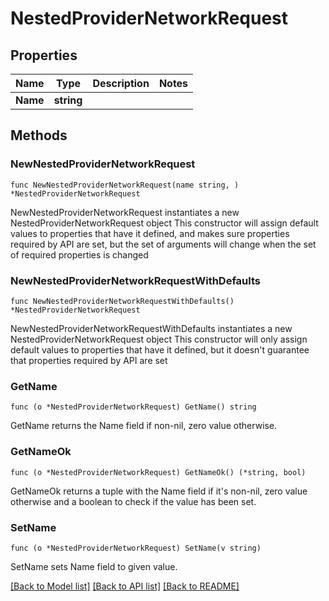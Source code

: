 # NestedProviderNetworkRequest

## Properties

Name | Type | Description | Notes
------------ | ------------- | ------------- | -------------
**Name** | **string** |  | 

## Methods

### NewNestedProviderNetworkRequest

`func NewNestedProviderNetworkRequest(name string, ) *NestedProviderNetworkRequest`

NewNestedProviderNetworkRequest instantiates a new NestedProviderNetworkRequest object
This constructor will assign default values to properties that have it defined,
and makes sure properties required by API are set, but the set of arguments
will change when the set of required properties is changed

### NewNestedProviderNetworkRequestWithDefaults

`func NewNestedProviderNetworkRequestWithDefaults() *NestedProviderNetworkRequest`

NewNestedProviderNetworkRequestWithDefaults instantiates a new NestedProviderNetworkRequest object
This constructor will only assign default values to properties that have it defined,
but it doesn't guarantee that properties required by API are set

### GetName

`func (o *NestedProviderNetworkRequest) GetName() string`

GetName returns the Name field if non-nil, zero value otherwise.

### GetNameOk

`func (o *NestedProviderNetworkRequest) GetNameOk() (*string, bool)`

GetNameOk returns a tuple with the Name field if it's non-nil, zero value otherwise
and a boolean to check if the value has been set.

### SetName

`func (o *NestedProviderNetworkRequest) SetName(v string)`

SetName sets Name field to given value.



[[Back to Model list]](../README.md#documentation-for-models) [[Back to API list]](../README.md#documentation-for-api-endpoints) [[Back to README]](../README.md)



